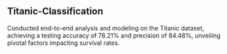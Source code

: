 ## Titanic-Classification

Conducted end-to-end analysis and modeling on the Titanic dataset, achieving a testing accuracy of 78.21% and precision of 84.48%, unveiling pivotal factors impacting survival rates.
